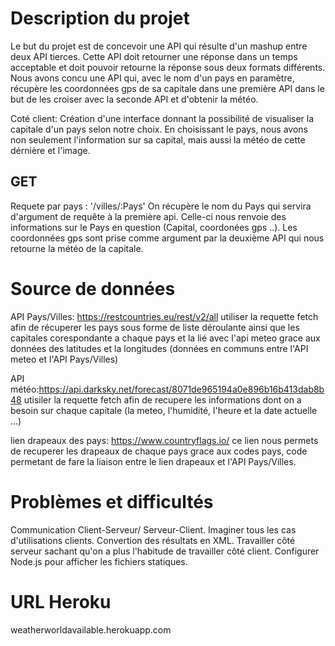 # Description du projet

Le but du projet est de concevoir une API qui résulte d'un mashup entre deux API tierces. Cette API doit retourner une réponse dans un temps acceptable et doit pouvoir retourne la réponse sous deux formats différents.
Nous avons concu une API qui, avec le nom d'un pays en paramètre, récupère les coordonnées gps de sa capitale dans une première API dans le but de les croiser avec la seconde API et d'obtenir la météo.

Coté client: Création d'une interface donnant la possibilité de visualiser la capitale d'un pays selon notre choix. 
En choisissant le pays, nous avons non seulement l'information sur sa capital, mais aussi la météo de cette dérnière et l'image.

## GET

Requete par pays : '/villes/:Pays'
On récupère le nom du Pays qui servira d'argument de requête à la première api. Celle-ci nous renvoie des informations sur le Pays en question (Capital, coordonées gps ..). Les coordonnées gps sont prise comme argument par la deuxième API qui nous retourne la météo de la capitale. 

# Source de données

API Pays/Villes: https://restcountries.eu/rest/v2/all 
utiliser la requette fetch afin de récuperer les pays sous forme de liste déroulante ainsi que les capitales corespondante  a chaque pays et la lié avec l'api meteo grace aux données des latitudes et la longitudes (données en communs entre l'API meteo et l'API Pays/Villes) 

API météo:https://api.darksky.net/forecast/8071de965194a0e896b16b413dab8b48
utisiler la requette fetch afin de recupere les informations dont on a besoin sur chaque capitale (la meteo, l'humidité, l'heure et la date actuelle ...)

lien drapeaux des pays: https://www.countryflags.io/
ce lien nous permets de recuperer les drapeaux de chaque pays grace aux codes pays, code permetant de fare la liaison entre le lien drapeaux et l'API Pays/Villes.

# Problèmes et difficultés
Communication Client-Serveur/ Serveur-Client.
Imaginer tous les cas d'utilisations clients.
Convertion des résultats en XML. 
Travailler côté serveur sachant qu'on a plus l'habitude de travailler côté client.
Configurer Node.js pour afficher les fichiers statiques. 


# URL Heroku
weatherworldavailable.herokuapp.com
